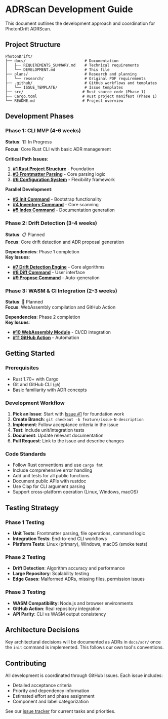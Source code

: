 # ADRScan Development Guide

This document outlines the development approach and coordination for PhotonDrift ADRScan.

## Project Structure

```
PhotonDrift/
├── docs/                          # Documentation
│   ├── REQUIREMENTS_SUMMARY.md    # Technical requirements
│   └── DEVELOPMENT.md             # This file
├── plans/                         # Research and planning
│   └── research/                  # Original PDF requirements
├── .github/                       # GitHub workflows and templates
│   └── ISSUE_TEMPLATE/            # Issue templates
├── src/                          # Rust source code (Phase 1)
├── Cargo.toml                    # Rust project manifest (Phase 1)
└── README.md                     # Project overview
```

## Development Phases

### Phase 1: CLI MVP (4-6 weeks)
**Status**: 🏗️ In Progress  
**Focus**: Core Rust CLI with basic ADR management

**Critical Path Issues**:
1. **[#1 Rust Project Structure](https://github.com/tbowman01/PhotonDrift/issues/1)** - Foundation 
2. **[#3 Frontmatter Parsing](https://github.com/tbowman01/PhotonDrift/issues/3)** - Core parsing logic
3. **[#6 Configuration System](https://github.com/tbowman01/PhotonDrift/issues/6)** - Flexibility framework

**Parallel Development**:
- **[#2 Init Command](https://github.com/tbowman01/PhotonDrift/issues/2)** - Bootstrap functionality
- **[#4 Inventory Command](https://github.com/tbowman01/PhotonDrift/issues/4)** - Core scanning
- **[#5 Index Command](https://github.com/tbowman01/PhotonDrift/issues/5)** - Documentation generation

### Phase 2: Drift Detection (3-4 weeks)
**Status**: 📋 Planned  
**Focus**: Core drift detection and ADR proposal generation

**Dependencies**: Phase 1 completion  
**Key Issues**:
- **[#7 Drift Detection Engine](https://github.com/tbowman01/PhotonDrift/issues/7)** - Core algorithms
- **[#8 Diff Command](https://github.com/tbowman01/PhotonDrift/issues/8)** - User interface
- **[#9 Propose Command](https://github.com/tbowman01/PhotonDrift/issues/9)** - Auto-generation

### Phase 3: WASM & CI Integration (2-3 weeks)
**Status**: 🔧 Planned  
**Focus**: WebAssembly compilation and GitHub Action

**Dependencies**: Phase 2 completion  
**Key Issues**:
- **[#10 WebAssembly Module](https://github.com/tbowman01/PhotonDrift/issues/10)** - CI/CD integration
- **[#11 GitHub Action](https://github.com/tbowman01/PhotonDrift/issues/11)** - Automation

## Getting Started

### Prerequisites
- Rust 1.70+ with Cargo
- Git and GitHub CLI (`gh`)
- Basic familiarity with ADR concepts

### Development Workflow

1. **Pick an Issue**: Start with [Issue #1](https://github.com/tbowman01/PhotonDrift/issues/1) for foundation work
2. **Create Branch**: `git checkout -b feature/issue-N-description`
3. **Implement**: Follow acceptance criteria in the issue
4. **Test**: Include unit/integration tests
5. **Document**: Update relevant documentation
6. **Pull Request**: Link to the issue and describe changes

### Code Standards
- Follow Rust conventions and use `cargo fmt`
- Include comprehensive error handling
- Add unit tests for all public functions
- Document public APIs with rustdoc
- Use Clap for CLI argument parsing
- Support cross-platform operation (Linux, Windows, macOS)

## Testing Strategy

### Phase 1 Testing
- **Unit Tests**: Frontmatter parsing, file operations, command logic
- **Integration Tests**: End-to-end CLI workflows
- **Platform Tests**: Linux (primary), Windows, macOS (smoke tests)

### Phase 2 Testing  
- **Drift Detection**: Algorithm accuracy and performance
- **Large Repository**: Scalability testing
- **Edge Cases**: Malformed ADRs, missing files, permission issues

### Phase 3 Testing
- **WASM Compatibility**: Node.js and browser environments  
- **GitHub Action**: Real repository integration
- **API Parity**: CLI vs WASM output consistency

## Architecture Decisions

Key architectural decisions will be documented as ADRs in `docs/adr/` once the `init` command is implemented. This follows our own tool's conventions.

## Contributing

All development is coordinated through GitHub Issues. Each issue includes:
- Detailed acceptance criteria
- Priority and dependency information  
- Estimated effort and phase assignment
- Component and label categorization

See our [issue tracker](https://github.com/tbowman01/PhotonDrift/issues) for current tasks and priorities.